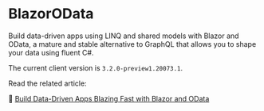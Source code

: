 # BlazorOData

Build data-driven apps using LINQ and shared models with Blazor and OData, a mature and stable alternative to GraphQL that allows you to shape your data using fluent C#.

The current client version is `3.2.0-preview1.20073.1`.

Read the related article:

🔗 [Build Data-Driven Apps Blazing Fast with Blazor and OData](https://blog.jeremylikness.com/blog/build-data-driven-apps-blazing-fast-with-blazor-and-odata/)
